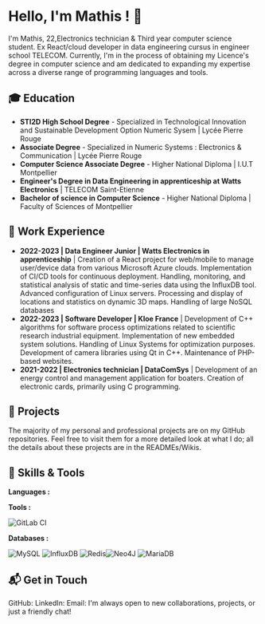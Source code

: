 # Hello, I'm Mathis ! 👋

I'm Mathis, 22,Electronics technician & Third year computer science student. Ex React/cloud developer in data engineering cursus in engineer school TELECOM.
Currently, I'm in the process of obtaining my Licence's degree in computer science and am dedicated to expanding my expertise across a diverse range of programming languages and tools.

## 🎓 Education
  - **STI2D High School Degree** - Specialized in Technological Innovation and Sustainable Development Option Numeric Sysem | Lycée Pierre Rouge
  - **Associate Degree** - Specialized in Numeric Systems : Electronics & Communication | Lycée Pierre Rouge
  - **Computer Science  Associate Degree** - Higher National Diploma | I.U.T Montpellier
  - **Engineer's Degree in Data Engineering in apprenticeship at Watts Electronics** | TELECOM Saint-Etienne
  - **Bachelor of science in Computer Science** - Higher National Diploma | Faculty of Sciences of Montpellier

## 💼 Work Experience

  - **2022-2023 | Data Engineer Junior |  Watts Electronics in apprenticeship** | Creation of a React project for web/mobile to manage user/device data from various Microsoft Azure clouds. Implementation of CI/CD tools for continuous deployment. Handling, monitoring, and statistical analysis of static and time-series data using the InfluxDB tool. Advanced configuration of Linux servers. Processing and display of locations and statistics on dynamic 3D maps. Handling of large NoSQL databases
  - **2022-2023 | Software Developer | Kloe France** | Development of C++ algorithms for software process optimizations related to scientific research industrial equipment. Implementation of new embedded system solutions. Handling of Linux Systems for optimization purposes. Development of camera libraries using Qt in C++. Maintenance of PHP-based websites.
  - **2021-2022 | Electronics technician | DataComSys** | Development of an energy control and management application for boaters. Creation of electronic cards, primarily using C programming.

## 🚀 Projects
The majority of my personal and professional projects are on my GitHub repositories. Feel free to visit them for a more detailed look at what I do; all the details about these projects are in the READMEs/Wikis.

## 🔧 Skills & Tools
**Languages :**




**Tools :**

![GitLab CI](https://img.shields.io/badge/gitlab%20ci-%23181717.svg?style=for-the-badge&logo=gitlab&logoColor=white) 

**Databases :** 

![MySQL](https://img.shields.io/badge/mysql-%2300f.svg?style=for-the-badge&logo=mysql&logoColor=white) ![InfluxDB](https://img.shields.io/badge/InfluxDB-22ADF6?style=for-the-badge&logo=InfluxDB&logoColor=white) ![Redis](https://img.shields.io/badge/redis-%23DD0031.svg?style=for-the-badge&logo=redis&logoColor=white)![Neo4J](https://img.shields.io/badge/Neo4j-008CC1?style=for-the-badge&logo=neo4j&logoColor=white) ![MariaDB](https://img.shields.io/badge/MariaDB-003545?style=for-the-badge&logo=mariadb&logoColor=white)

## 📬 Get in Touch
GitHub: 
LinkedIn:
Email: 
I'm always open to new collaborations, projects, or just a friendly chat!
